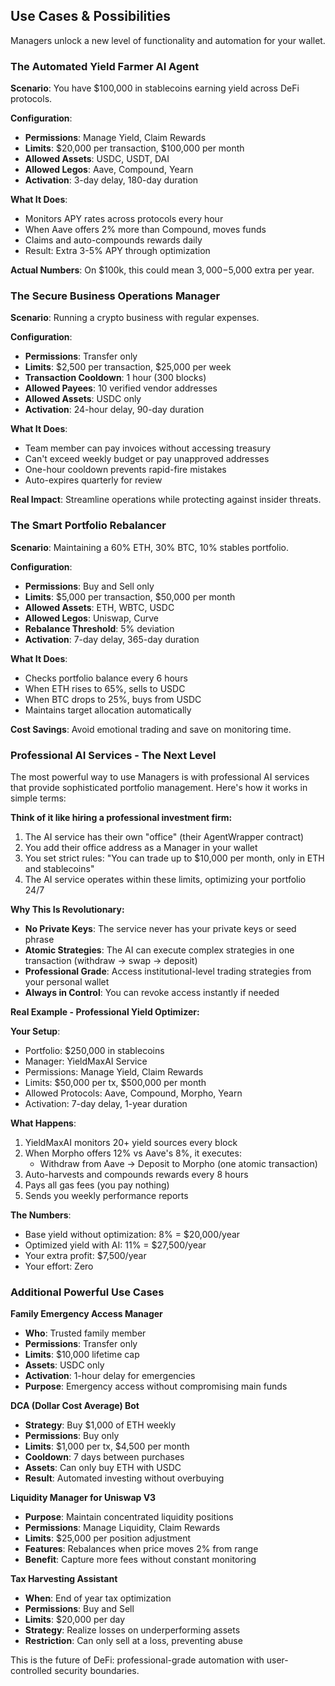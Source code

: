 ## Use Cases & Possibilities

Managers unlock a new level of functionality and automation for your wallet.

### The Automated Yield Farmer AI Agent

**Scenario**: You have $100,000 in stablecoins earning yield across DeFi protocols.

**Configuration**:
- **Permissions**: Manage Yield, Claim Rewards
- **Limits**: $20,000 per transaction, $100,000 per month
- **Allowed Assets**: USDC, USDT, DAI
- **Allowed Legos**: Aave, Compound, Yearn
- **Activation**: 3-day delay, 180-day duration

**What It Does**:
- Monitors APY rates across protocols every hour
- When Aave offers 2% more than Compound, moves funds
- Claims and auto-compounds rewards daily
- Result: Extra 3-5% APY through optimization

**Actual Numbers**: On $100k, this could mean $3,000-$5,000 extra per year.

### The Secure Business Operations Manager

**Scenario**: Running a crypto business with regular expenses.

**Configuration**:
- **Permissions**: Transfer only
- **Limits**: $2,500 per transaction, $25,000 per week
- **Transaction Cooldown**: 1 hour (300 blocks)
- **Allowed Payees**: 10 verified vendor addresses
- **Allowed Assets**: USDC only
- **Activation**: 24-hour delay, 90-day duration

**What It Does**:
- Team member can pay invoices without accessing treasury
- Can't exceed weekly budget or pay unapproved addresses
- One-hour cooldown prevents rapid-fire mistakes
- Auto-expires quarterly for review

**Real Impact**: Streamline operations while protecting against insider threats.

### The Smart Portfolio Rebalancer

**Scenario**: Maintaining a 60% ETH, 30% BTC, 10% stables portfolio.

**Configuration**:
- **Permissions**: Buy and Sell only
- **Limits**: $5,000 per transaction, $50,000 per month
- **Allowed Assets**: ETH, WBTC, USDC
- **Allowed Legos**: Uniswap, Curve
- **Rebalance Threshold**: 5% deviation
- **Activation**: 7-day delay, 365-day duration

**What It Does**:
- Checks portfolio balance every 6 hours
- When ETH rises to 65%, sells to USDC
- When BTC drops to 25%, buys from USDC
- Maintains target allocation automatically

**Cost Savings**: Avoid emotional trading and save on monitoring time.

### Professional AI Services - The Next Level
The most powerful way to use Managers is with professional AI services that provide sophisticated portfolio management. Here's how it works in simple terms:

**Think of it like hiring a professional investment firm:**
1. The AI service has their own "office" (their AgentWrapper contract)
2. You add their office address as a Manager in your wallet
3. You set strict rules: "You can trade up to $10,000 per month, only in ETH and stablecoins"
4. The AI service operates within these limits, optimizing your portfolio 24/7

**Why This Is Revolutionary:**
* **No Private Keys**: The service never has your private keys or seed phrase
* **Atomic Strategies**: The AI can execute complex strategies in one transaction (withdraw → swap → deposit)
* **Professional Grade**: Access institutional-level trading strategies from your personal wallet
* **Always in Control**: You can revoke access instantly if needed

**Real Example - Professional Yield Optimizer:**

**Your Setup**:
- Portfolio: $250,000 in stablecoins
- Manager: YieldMaxAI Service
- Permissions: Manage Yield, Claim Rewards
- Limits: $50,000 per tx, $500,000 per month
- Allowed Protocols: Aave, Compound, Morpho, Yearn
- Activation: 7-day delay, 1-year duration

**What Happens**:
1. YieldMaxAI monitors 20+ yield sources every block
2. When Morpho offers 12% vs Aave's 8%, it executes:
   - Withdraw from Aave → Deposit to Morpho (one atomic transaction)
3. Auto-harvests and compounds rewards every 8 hours
4. Pays all gas fees (you pay nothing)
5. Sends you weekly performance reports

**The Numbers**:
- Base yield without optimization: 8% = $20,000/year
- Optimized yield with AI: 11% = $27,500/year
- Your extra profit: $7,500/year
- Your effort: Zero

### Additional Powerful Use Cases

**Family Emergency Access Manager**
- **Who**: Trusted family member
- **Permissions**: Transfer only
- **Limits**: $10,000 lifetime cap
- **Assets**: USDC only
- **Activation**: 1-hour delay for emergencies
- **Purpose**: Emergency access without compromising main funds

**DCA (Dollar Cost Average) Bot**
- **Strategy**: Buy $1,000 of ETH weekly
- **Permissions**: Buy only
- **Limits**: $1,000 per tx, $4,500 per month
- **Cooldown**: 7 days between purchases
- **Assets**: Can only buy ETH with USDC
- **Result**: Automated investing without overbuying

**Liquidity Manager for Uniswap V3**
- **Purpose**: Maintain concentrated liquidity positions
- **Permissions**: Manage Liquidity, Claim Rewards
- **Limits**: $25,000 per position adjustment
- **Features**: Rebalances when price moves 2% from range
- **Benefit**: Capture more fees without constant monitoring

**Tax Harvesting Assistant**
- **When**: End of year tax optimization
- **Permissions**: Buy and Sell
- **Limits**: $20,000 per day
- **Strategy**: Realize losses on underperforming assets
- **Restriction**: Can only sell at a loss, preventing abuse

This is the future of DeFi: professional-grade automation with user-controlled security boundaries.
